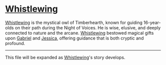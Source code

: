 # [Whistlewing](npcs/whistlewing.md)

[Whistlewing](npcs/whistlewing.md) is the mystical owl of Timberhearth, known for guiding 16-year-olds on their path during the Night of Voices. He is wise, elusive, and deeply connected to nature and the arcane. [Whistlewing](npcs/whistlewing.md) bestowed magical gifts upon [Gabriel](gabriel.md) and [Jessica](jessica.md), offering guidance that is both cryptic and profound.

---
This file will be expanded as [Whistlewing](npcs/whistlewing.md)'s story develops.
